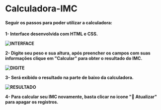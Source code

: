 <h1>Calculadora-IMC</h1>

<h4>Seguir os passos para poder utilizar a calculadora:<h4>

1- Interface desenvolvida com HTML e CSS.

![INTERFACE](https://github.com/Phenrique96/calculadora-imc/assets/99408681/26c413f2-4cd5-4413-9bd6-1286b8ffe0cb)


2- Digite seu peso e sua altura, após preencher os campos com suas informações clique em "Calcular" para obter o resultado do IMC.
  
![DIGITE](https://github.com/Phenrique96/calculadora-imc/assets/99408681/2b34bd04-45dd-4167-9e3d-5f47ae979e33)


3- Será exibido o resultado na parte de baixo da calculadora.
 
![RESULTADO](https://github.com/Phenrique96/calculadora-imc/assets/99408681/62d4faf8-9421-472c-a869-708faca04991)

4- Para calcular  seu IMC novamente, basta clicar no icone "🔄 Atualizar" para apagar os registros.
